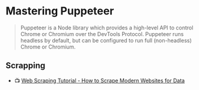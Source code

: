 # Mastering Puppeteer

> Puppeteer is a Node library which provides a high-level API to control Chrome or Chromium over the DevTools Protocol. Puppeteer runs headless by default, but can be configured to run full (non-headless) Chrome or Chromium.

## Scrapping

- 📺 [Web Scraping Tutorial - How to Scrape Modern Websites for Data](https://www.youtube.com/watch?v=vsmxMLmroyQ)
